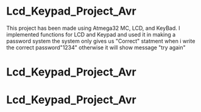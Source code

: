 # Lcd_Keypad_Project_Avr
This project has been made using Atmega32 MC, LCD,  and KeyBad.
I implemented functions for LCD and Keypad and used it in making a password system
the system only gives us "Correct" statment when i write the correct password"1234"
otherwise it will show message "try again"
# Lcd_Keypad_Project_Avr
# Lcd_Keypad_Project_Avr
